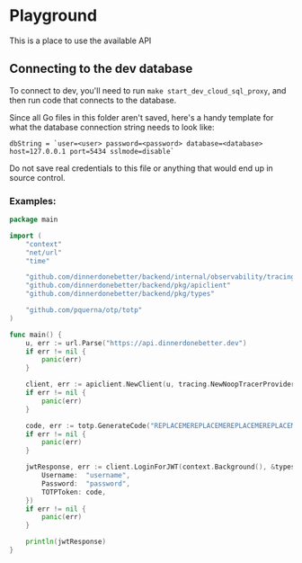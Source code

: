 # Playground

This is a place to use the available API

## Connecting to the dev database

To connect to dev, you'll need to run `make start_dev_cloud_sql_proxy`, and then run code that connects to the database.

Since all Go files in this folder aren't saved, here's a handy template for what the database connection string needs to look like:

```
dbString = `user=<user> password=<password> database=<database> host=127.0.0.1 port=5434 sslmode=disable`
```

Do not save real credentials to this file or anything that would end up in source control.

### Examples:

```go
package main

import (
	"context"
	"net/url"
	"time"

	"github.com/dinnerdonebetter/backend/internal/observability/tracing"
	"github.com/dinnerdonebetter/backend/pkg/apiclient"
	"github.com/dinnerdonebetter/backend/pkg/types"

	"github.com/pquerna/otp/totp"
)

func main() {
	u, err := url.Parse("https://api.dinnerdonebetter.dev")
	if err != nil {
		panic(err)
	}

	client, err := apiclient.NewClient(u, tracing.NewNoopTracerProvider())
	if err != nil {
		panic(err)
	}

	code, err := totp.GenerateCode("REPLACEMEREPLACEMEREPLACEMEREPLACEMEREPLACEMEREPLACEMEREPLACEMEREPLACEMEREPLACEMEREPLACEMEREPLACEMEYUSS", time.Now())
	if err != nil {
		panic(err)
	}

	jwtResponse, err := client.LoginForJWT(context.Background(), &types.UserLoginInput{
		Username:  "username",
		Password:  "password",
		TOTPToken: code,
	})
	if err != nil {
		panic(err)
	}

	println(jwtResponse)
}
```
